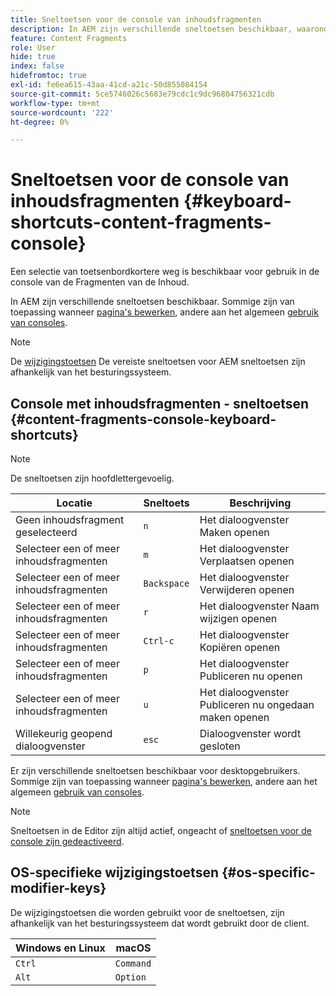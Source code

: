 ```yaml
---
title: Sneltoetsen voor de console van inhoudsfragmenten
description: In AEM zijn verschillende sneltoetsen beschikbaar, waaronder enkele voor het beheer van Content Fragments
feature: Content Fragments
role: User
hide: true
index: false
hidefromtoc: true
exl-id: fe6ea615-43aa-41cd-a21c-50d855084154
source-git-commit: 5ce5746026c5683e79cdc1c9dc96804756321cdb
workflow-type: tm+mt
source-wordcount: '222'
ht-degree: 0%

---
```


# Sneltoetsen voor de console van inhoudsfragmenten {#keyboard-shortcuts-content-fragments-console}

<!--
hide: yes
index: no
hidefromtoc: yes
-->

Een selectie van toetsenbordkortere weg is beschikbaar voor gebruik in de console van de Fragmenten van de Inhoud.

In AEM zijn verschillende sneltoetsen beschikbaar. Sommige zijn van toepassing wanneer [pagina&#39;s bewerken](/help/sites-cloud/authoring/fundamentals/keyboard-shortcuts.md), andere aan het algemeen [gebruik van consoles](/help/sites-cloud/authoring/getting-started/keyboard-shortcuts.md).

>[!NOTE]
>
>De [wijzigingstoetsen](#os-specific-modifier-keys) De vereiste sneltoetsen voor AEM sneltoetsen zijn afhankelijk van het besturingssysteem.

## Console met inhoudsfragmenten - sneltoetsen {#content-fragments-console-keyboard-shortcuts}

>[!NOTE]
>
>De sneltoetsen zijn hoofdlettergevoelig.

| Locatie | Sneltoets | Beschrijving |
|---|---|---|
| Geen inhoudsfragment geselecteerd | `n` | Het dialoogvenster Maken openen |
| Selecteer een of meer inhoudsfragmenten | `m` | Het dialoogvenster Verplaatsen openen |
| Selecteer een of meer inhoudsfragmenten | `Backspace` | Het dialoogvenster Verwijderen openen |
| Selecteer een of meer inhoudsfragmenten | `r` | Het dialoogvenster Naam wijzigen openen |
| Selecteer een of meer inhoudsfragmenten | `Ctrl-c` | Het dialoogvenster Kopiëren openen |
| Selecteer een of meer inhoudsfragmenten | `p` | Het dialoogvenster Publiceren nu openen |
| Selecteer een of meer inhoudsfragmenten | `u` | Het dialoogvenster Publiceren nu ongedaan maken openen |
| Willekeurig geopend dialoogvenster | `esc` | Dialoogvenster wordt gesloten |

Er zijn verschillende sneltoetsen beschikbaar voor desktopgebruikers. Sommige zijn van toepassing wanneer [pagina&#39;s bewerken](/help/sites-cloud/authoring/fundamentals/keyboard-shortcuts.md), andere aan het algemeen [gebruik van consoles](/help/sites-cloud/authoring/getting-started/keyboard-shortcuts.md).

>[!NOTE]
>
>Sneltoetsen in de Editor zijn altijd actief, ongeacht of [sneltoetsen voor de console zijn gedeactiveerd](/help/sites-cloud/authoring/getting-started/keyboard-shortcuts.md#deactivating-keyboard-shortcuts).

## OS-specifieke wijzigingstoetsen {#os-specific-modifier-keys}

De wijzigingstoetsen die worden gebruikt voor de sneltoetsen, zijn afhankelijk van het besturingssysteem dat wordt gebruikt door de client.

| Windows en Linux | macOS |
|---|---|
| `Ctrl` | `Command` |
| `Alt` | `Option` |
